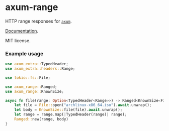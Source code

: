 # axum-range

HTTP range responses for [`axum`][1].

[Documentation][2].

MIT license.

### Example usage

```rust
use axum_extra::TypedHeader;
use axum_extra::headers::Range;

use tokio::fs::File;

use axum_range::Ranged;
use axum_range::KnownSize;

async fn file(range: Option<TypedHeader<Range>>) -> Ranged<KnownSize<File>> {
    let file = File::open("archlinux-x86_64.iso").await.unwrap();
    let body = KnownSize::file(file).await.unwrap();
    let range = range.map(|TypedHeader(range)| range);
    Ranged::new(range, body)
}
```

[1]: https://docs.rs/axum
[2]: https://docs.rs/axum-range
